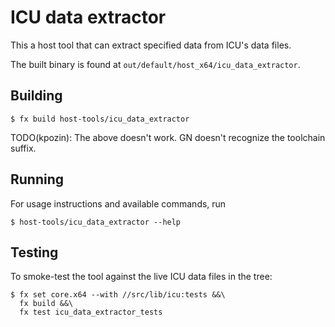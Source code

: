 # ICU data extractor

This a host tool that can extract specified data from ICU's data files.

The built binary is found at `out/default/host_x64/icu_data_extractor`.

## Building

```shell
$ fx build host-tools/icu_data_extractor
```

TODO(kpozin): The above doesn't work. GN doesn't recognize the toolchain suffix.

## Running
For usage instructions and available commands, run

```shell
$ host-tools/icu_data_extractor --help
```

## Testing

To smoke-test the tool against the live ICU data files in the tree:

```shell
$ fx set core.x64 --with //src/lib/icu:tests &&\
  fx build &&\
  fx test icu_data_extractor_tests
```
